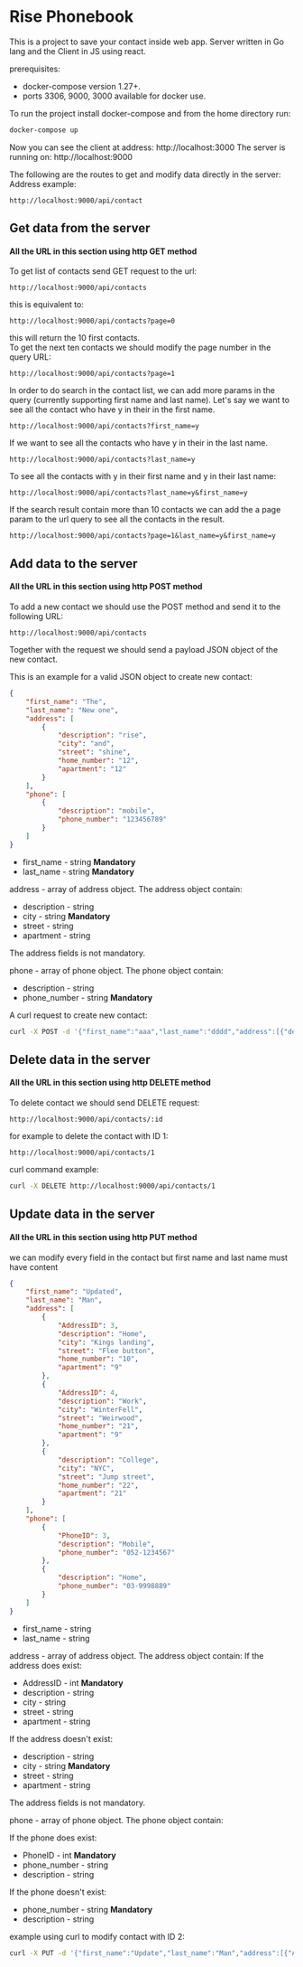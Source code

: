 # Rise Phonebook

This is a project to save your contact inside web app.
Server written in Go lang and the Client in JS using react.

prerequisites:

- docker-compose version 1.27+.
- ports 3306, 9000, 3000 available for docker use.

To run the project install docker-compose and from the home directory run:

```bash
docker-compose up
```

Now you can see the client at address: http://localhost:3000
The server is running on: http://localhost:9000

The following are the routes to get and modify data directly in the server:
Address example:

```
http://localhost:9000/api/contact
```

## Get data from the server

#### All the URL in this section using http GET method

To get list of contacts send GET request to the url:

```
http://localhost:9000/api/contacts
```

this is equivalent to:

```
http://localhost:9000/api/contacts?page=0
```

this will return the 10 first contacts.  
To get the next ten contacts we should modify the page number in the query URL:

```
http://localhost:9000/api/contacts?page=1
```

In order to do search in the contact list, we can add more params in the query
(currently supporting first name and last name).
Let's say we want to see all the contact who have y in their in the first name.

```
http://localhost:9000/api/contacts?first_name=y
```

If we want to see all the contacts who have y in their in the last name.

```
http://localhost:9000/api/contacts?last_name=y
```

To see all the contacts with y in their first name and y in their last name:

```
http://localhost:9000/api/contacts?last_name=y&first_name=y
```

If the search result contain more than 10 contacts we can add the a page param to the url query to see all the contacts in the result.

```
http://localhost:9000/api/contacts?page=1&last_name=y&first_name=y
```

## Add data to the server

#### All the URL in this section using http POST method

To add a new contact we should use the POST method and send it to the following URL:

```
http://localhost:9000/api/contacts
```

Together with the request we should send a payload JSON object of the new contact.

This is an example for a valid JSON object to create new contact:

```JSON
{
    "first_name": "The",
    "last_name": "New one",
    "address": [
        {
            "description": "rise",
            "city": "and",
            "street": "shine",
            "home_number": "12",
            "apartment": "12"
        }
    ],
    "phone": [
        {
            "description": "mobile",
            "phone_number": "123456789"
        }
    ]
}
```

- first_name - string **Mandatory**
- last_name - string **Mandatory**

address - array of address object.
The address object contain:

- description - string
- city - string **Mandatory**
- street - string
- apartment - string

The address fields is not mandatory.

phone - array of phone object.
The phone object contain:

- description - string
- phone_number - string **Mandatory**

A curl request to create new contact:

```bash
curl -X POST -d '{"first_name":"aaa","last_name":"dddd","address":[{"description":"ads","city":"adfs","street":"afds","home_number":"12","apartment":"12"}],"phone":[{"description":"dddd","phone_number":"123456789"}]}' http://localhost:9000/api/contacts
```

## Delete data in the server

#### All the URL in this section using http DELETE method

To delete contact we should send DELETE request:

```
http://localhost:9000/api/contacts/:id
```

for example to delete the contact with ID 1:

```
http://localhost:9000/api/contacts/1
```

curl command example:

```bash
curl -X DELETE http://localhost:9000/api/contacts/1
```

## Update data in the server

#### All the URL in this section using http PUT method

we can modify every field in the contact but first name and last name must have content

```JSON
{
    "first_name": "Updated",
    "last_name": "Man",
    "address": [
        {
            "AddressID": 3,
            "description": "Home",
            "city": "Kings landing",
            "street": "Flee button",
            "home_number": "10",
            "apartment": "9"
        },
        {
            "AddressID": 4,
            "description": "Work",
            "city": "WinterFell",
            "street": "Weirwood",
            "home_number": "21",
            "apartment": "9"
        },
        {
            "description": "College",
            "city": "NYC",
            "street": "Jump street",
            "home_number": "22",
            "apartment": "21"
        }
    ],
    "phone": [
        {
            "PhoneID": 3,
            "description": "Mobile",
            "phone_number": "052-1234567"
        },
        {
            "description": "Home",
            "phone_number": "03-9998889"
        }
    ]
}
```

- first_name - string
- last_name - string

address - array of address object.
The address object contain:
If the address does exist:

- AddressID - int **Mandatory**
- description - string
- city - string
- street - string
- apartment - string

If the address doesn't exist:

- description - string
- city - string **Mandatory**
- street - string
- apartment - string

The address fields is not mandatory.

phone - array of phone object.
The phone object contain:

If the phone does exist:

- PhoneID - int **Mandatory**
- phone_number - string
- description - string

If the phone doesn't exist:

- phone_number - string **Mandatory**
- description - string

example using curl to modify contact with ID 2:

```bash
curl -X PUT -d '{"first_name":"Update","last_name":"Man","address":[{"AddressID":3,"description":"Home","city":"Kings landig","street":"Flee button","home_number":"10","apartment":"9"},{"AddressID":4,"description":"Work","city":"Winterfell","street":"Weirwood","home_number":"21","apartment":"9"},{"description":"College","city":"NYC","street":"Jump street","home_number":"22","apartment":"21"}],"phone":[{"PhoneID":3,"description":"Mobile","phone_number":"052-1234567"},{"PhoneID":4,"description":"Home","phone_number":"052-9991111"}]}' http://localhost:9000/api/contacts/2
```
